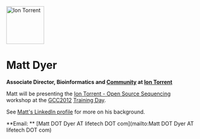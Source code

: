 
<div class='right'><a href='http://lifetech.com'><img src="/src/events/gcc2012/sponsorships/IonTorrentLogo320.png" alt="Ion Torrent" height="100" /></a></div>

# Matt Dyer

**Associate Director, Bioinformatics and [Community](http://ioncommunity.iontorrent.com/) at [Ion Torrent](http://lifetech.com)**

Matt will be presenting the [Ion Torrent - Open Source Sequencing](/src/events/gcc2012/training-day/index.md#ws10) workshop at the [GCC2012](/src/events/gcc2012/index.md) [Training Day](/src/events/gcc2012/training-day/index.md).  

See [Matt's LinkedIn profile](http://www.linkedin.com/pub/matt-dyer/b/298/228) for more on his background.

**Email: ** [Matt DOT Dyer AT lifetech DOT com](mailto:Matt DOT Dyer AT lifetech DOT com)
